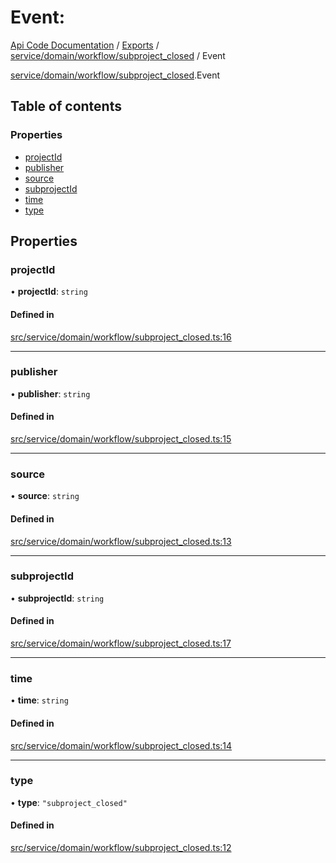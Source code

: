 # Event: 
 
[Api Code Documentation](../README.md) / [Exports](../modules.md) / [service/domain/workflow/subproject\_closed](../modules/service_domain_workflow_subproject_closed.md) / Event

[service/domain/workflow/subproject_closed](../modules/service_domain_workflow_subproject_closed.md).Event

## Table of contents

### Properties

- [projectId](service_domain_workflow_subproject_closed.Event.md#projectid)
- [publisher](service_domain_workflow_subproject_closed.Event.md#publisher)
- [source](service_domain_workflow_subproject_closed.Event.md#source)
- [subprojectId](service_domain_workflow_subproject_closed.Event.md#subprojectid)
- [time](service_domain_workflow_subproject_closed.Event.md#time)
- [type](service_domain_workflow_subproject_closed.Event.md#type)

## Properties

### projectId

• **projectId**: `string`

#### Defined in

[src/service/domain/workflow/subproject_closed.ts:16](https://github.com/openkfw/TruBudget/blob/f6ee764/api/src/service/domain/workflow/subproject_closed.ts#L16)

___

### publisher

• **publisher**: `string`

#### Defined in

[src/service/domain/workflow/subproject_closed.ts:15](https://github.com/openkfw/TruBudget/blob/f6ee764/api/src/service/domain/workflow/subproject_closed.ts#L15)

___

### source

• **source**: `string`

#### Defined in

[src/service/domain/workflow/subproject_closed.ts:13](https://github.com/openkfw/TruBudget/blob/f6ee764/api/src/service/domain/workflow/subproject_closed.ts#L13)

___

### subprojectId

• **subprojectId**: `string`

#### Defined in

[src/service/domain/workflow/subproject_closed.ts:17](https://github.com/openkfw/TruBudget/blob/f6ee764/api/src/service/domain/workflow/subproject_closed.ts#L17)

___

### time

• **time**: `string`

#### Defined in

[src/service/domain/workflow/subproject_closed.ts:14](https://github.com/openkfw/TruBudget/blob/f6ee764/api/src/service/domain/workflow/subproject_closed.ts#L14)

___

### type

• **type**: ``"subproject_closed"``

#### Defined in

[src/service/domain/workflow/subproject_closed.ts:12](https://github.com/openkfw/TruBudget/blob/f6ee764/api/src/service/domain/workflow/subproject_closed.ts#L12)
